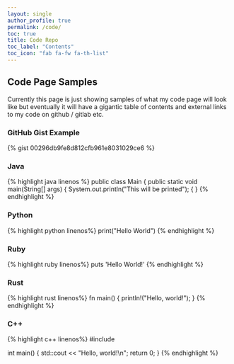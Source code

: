 ```yaml
---
layout: single
author_profile: true
permalink: /code/
toc: true
title: Code Repo
toc_label: "Contents"
toc_icon: "fab fa-fw fa-th-list"
---
```


## Code Page Samples

Currently this page is just showing samples of what my code page will look like but eventually it will have a gigantic table of contents and external links to my code on github / gitlab etc.

### GitHub Gist Example

{% gist 00296db9fe8d812cfb961e8031029ce6 %}

### Java

{% highlight java linenos %}
public class Main {
    public static void main(String[] args) {
        System.out.println("This will be printed");
    {
}
{% endhighlight %}


### Python

{% highlight python linenos%}
print("Hello World")
{% endhighlight %}


### Ruby

{% highlight ruby linenos%}
puts 'Hello World!'
{% endhighlight %}


### Rust

{% highlight rust linenos%}
fn main() {
    println!("Hello, world!");
}
{% endhighlight %}


### C++

{% highlight c++ linenos%}
#include <iostream>

int main()
{
    std::cout << "Hello, world!\n";
    return 0;
}
{% endhighlight %}